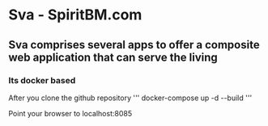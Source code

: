 # Sva - SpiritBM.com
## Sva comprises several apps to offer a composite web application that can serve the living
### Its docker based

After you clone the github repository
'''
docker-compose up -d --build
'''

Point your browser to localhost:8085
